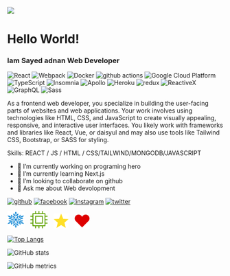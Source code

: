 ![](https://scontent.fdac24-1.fna.fbcdn.net/v/t39.30808-1/438205754_1789871898156050_5098238815792387126_n.jpg?stp=dst-jpg_s200x200_tt6&_nc_cat=110&ccb=1-7&_nc_sid=e99d92&_nc_eui2=AeEEUYyxD5Nz_tqmrHx0CF5x7ph88pjKE2_umHzymMoTb8I_MwXEdq9flyTPMii5mRIChhDpug6l4z1DhPkiRtU9&_nc_ohc=NSDTzbwe5vgQ7kNvgFaMf54&_nc_zt=24&_nc_ht=scontent.fdac24-1.fna&_nc_gid=A6OxjLbb3rkafqrfcisb8C4&oh=00_AYBqgbI87U9ClTPU7xEv5Gq09mvMTpl4OekaFuvRDXm9aA&oe=67A8B075)
# Hello World!
### Iam Sayed adnan Web Developer
<P>
   <img alt="React" src="https://img.shields.io/badge/-React-45b8d8?style=flat-square&logo=react&logoColor=white" />
  <img alt="Webpack" src="https://img.shields.io/badge/-Webpack-8DD6F9?style=flat-square&logo=webpack&logoColor=white" /> 
  <img alt="Docker" src="https://img.shields.io/badge/-Docker-46a2f1?style=flat-square&logo=docker&logoColor=white" />
  <img alt="github actions" src="https://img.shields.io/badge/-Github_Actions-2088FF?style=flat-square&logo=github-actions&logoColor=white" />
  <img alt="Google Cloud Platform" src="https://img.shields.io/badge/-Google_Cloud_Platform-1a73e8?style=flat-square&logo=google-cloud&logoColor=white" />
  <img alt="TypeScript" src="https://img.shields.io/badge/-TypeScript-007ACC?style=flat-square&logo=typescript&logoColor=white" />
  <img alt="Insomnia" src="https://img.shields.io/badge/-Insomnia-5849BE?style=flat-square&logo=insomnia&logoColor=white" />
  <img alt="Apollo" src="https://img.shields.io/badge/-Apollo%20GraphQL-311C87?style=flat-square&logo=apollo-graphql&logoColor=white" />
  <img alt="Heroku" src="https://img.shields.io/badge/-Heroku-430098?style=flat-square&logo=heroku&logoColor=white" />
  <img alt="redux" src="https://img.shields.io/badge/-Redux-764ABC?style=flat-square&logo=redux&logoColor=white" />
  <img alt="ReactiveX" src="https://img.shields.io/badge/-RxJs-B7178C?style=flat-square&logo=reactivex&logoColor=white" />
  <img alt="GraphQL" src="https://img.shields.io/badge/-GraphQL-E10098?style=flat-square&logo=graphql&logoColor=white" />
  <img alt="Sass" src="https://img.shields.io/badge/-Sass-CC6699?style=flat-square&logo=sass&logoColor=white" />
</P>

 As a frontend web developer, you specialize in building the user-facing parts of websites and web applications. Your work involves using technologies like HTML, CSS, and JavaScript to create visually appealing, responsive, and interactive user interfaces. You likely work with frameworks and libraries like React, Vue, or daisyul and may also use tools like Tailwind CSS, Bootstrap, or SASS for styling.

Skills:  REACT / JS / HTML / CSS/TAILWIND/MONGODB/JAVASCRIPT

- 🔭 I’m currently working on programing hero
- 🌱 I’m currently learning Next.js 
- 👯 I’m looking to collaborate on github 
- 💬 Ask me about Web devolopment 


[<img src='https://cdn.jsdelivr.net/npm/simple-icons@3.0.1/icons/github.svg' alt='github' height='40'>](https://github.com/mdsayedadnan)  [<img src='https://cdn.jsdelivr.net/npm/simple-icons@3.0.1/icons/facebook.svg' alt='facebook' height='40'>](https://www.facebook.com/sayed )  [<img src='https://cdn.jsdelivr.net/npm/simple-icons@3.0.1/icons/instagram.svg' alt='instagram' height='40'>](https://www.instagram.com/sayed/)  [<img src='https://cdn.jsdelivr.net/npm/simple-icons@3.0.1/icons/twitter.svg' alt='twitter' height='40'>](https://twitter.com/sayed )  

<a href='https://archiveprogram.github.com/'><img src='https://raw.githubusercontent.com/acervenky/animated-github-badges/master/assets/acbadge.gif' width='40' height='40'></a> <a href='https://docs.github.com/en/developers'><img src='https://raw.githubusercontent.com/acervenky/animated-github-badges/master/assets/devbadge.gif' width='40' height='40'></a> <a href='https://stars.github.com/'><img src='https://raw.githubusercontent.com/acervenky/animated-github-badges/master/assets/starbadge.gif' width='35' height='35'></a> <a href='https://docs.github.com/en/github/supporting-the-open-source-community-with-github-sponsors'><img src='https://raw.githubusercontent.com/acervenky/animated-github-badges/master/assets/sponsorbadge.gif' width='35' height='35'></a> 

[![Top Langs](https://github-readme-stats.vercel.app/api/top-langs/?username=mdsayedadnan)](https://github.com/anuraghazra/github-readme-stats)

![GitHub stats](https://github-readme-stats.vercel.app/api?username=mdsayedadnan&show_icons=true&count_private=true)  

![GitHub metrics](https://metrics.lecoq.io/mdsayedadnan)  


